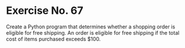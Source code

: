 # Exercise No. 67

Create a Python program that determines whether a shopping order is eligible for free shipping. An order is eligible for free shipping if the total cost of items purchased exceeds $100.
